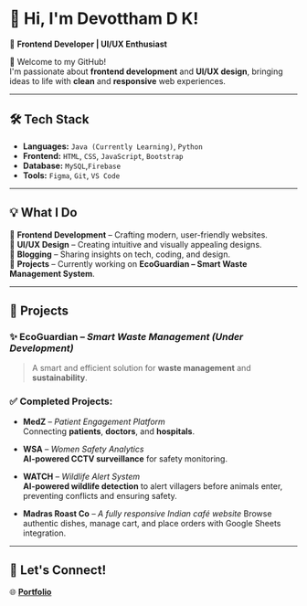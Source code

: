 # 👋 Hi, I'm **Devottham D K**!

🚀 **Frontend Developer | UI/UX Enthusiast**

🌟 Welcome to my GitHub!  
I'm passionate about **frontend development** and **UI/UX design**, bringing ideas to life with **clean** and **responsive** web experiences.

---

## 🛠️ Tech Stack

- **Languages:** `Java (Currently Learning)`, `Python`
- **Frontend:** `HTML`, `CSS`, `JavaScript`, `Bootstrap`
- **Database:** `MySQL`,`Firebase`
- **Tools:** `Figma`, `Git`, `VS Code`

---

## 💡 What I Do

🔹 **Frontend Development** – Crafting modern, user-friendly websites.  
🔹 **UI/UX Design** – Creating intuitive and visually appealing designs.  
🔹 **Blogging** – Sharing insights on tech, coding, and design.  
🔹 **Projects** – Currently working on **EcoGuardian – Smart Waste Management System**.

---

## 📌 Projects

### ✨ **EcoGuardian** – _Smart Waste Management (Under Development)_
> A smart and efficient solution for **waste management** and **sustainability**.

### ✅ **Completed Projects:**

- **MedZ** – _Patient Engagement Platform_  
  Connecting **patients**, **doctors**, and **hospitals**.
  
- **WSA** – _Women Safety Analytics_  
  **AI-powered CCTV surveillance** for safety monitoring.
  
- **WATCH** – _Wildlife Alert System_  
  **AI-powered wildlife detection** to alert villagers before animals enter, preventing conflicts and ensuring safety.
- **Madras Roast Co** – _A fully responsive Indian café website_
  Browse authentic dishes, manage cart, and place orders with Google Sheets integration. 

---

## 📢 Let's Connect!

🌐 [**Portfolio**](https://devottham-portfolio.netlify.app/)

